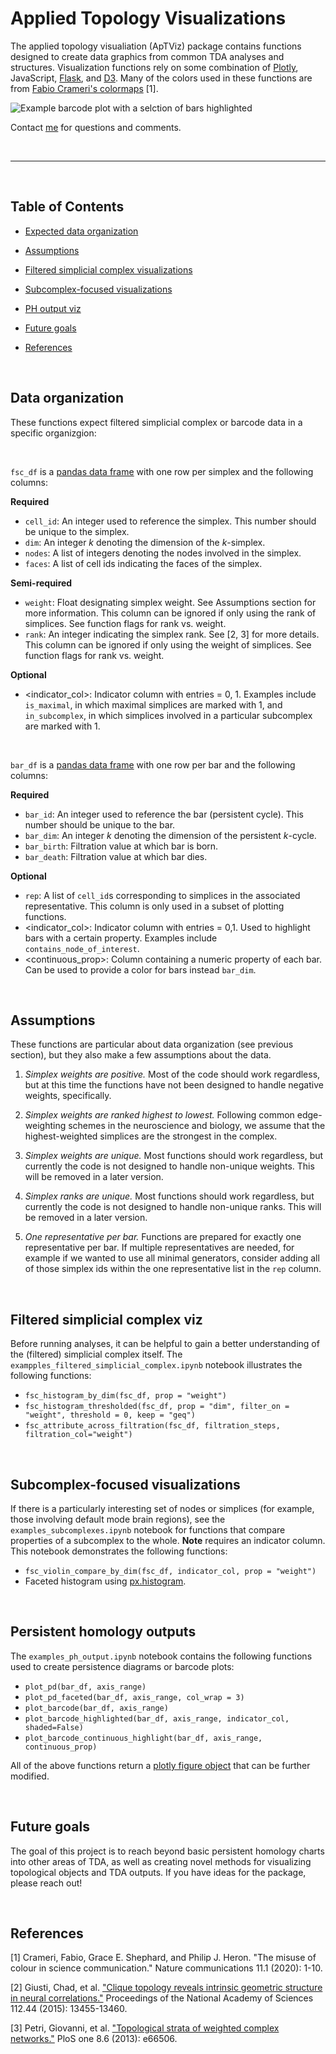 # Applied Topology Visualizations

The applied topology visualiation (ApTViz) package contains functions designed to create data graphics from common TDA analyses and structures. Visualization functions rely on some combination of [Plotly](https://plotly.com/python/), JavaScript, [Flask](https://flask.palletsprojects.com/en/1.1.x/), and [D3](https://observablehq.com/@d3). Many of the colors used in these functions are from [Fabio Crameri's colormaps](http://www.fabiocrameri.ch/visualisation.php) [1].


![Example barcode plot with a selction of bars highlighted](/images/barcode_example.png)

Contact [me](https://www.aesizemore.com/) for questions and comments.

<br>

----

<br>

## Table of Contents

* [Expected data organization](https://github.com/asizemore/aptviz#data-organization)
* [Assumptions](https://github.com/asizemore/aptviz#assumptions)
* [Filtered simplicial complex visualizations](https://github.com/asizemore/aptviz#filtered-simplicial-complex-viz)
* [Subcomplex-focused visualizations](https://github.com/asizemore/aptviz#subcomplex-focused-visualizations)
* [PH output viz](https://github.com/asizemore/aptviz#persistent-homology-outputs)

* [Future goals](https://github.com/asizemore/aptviz#future-goals)
* [References](https://github.com/asizemore/aptviz#references)

<br>

## Data organization

These functions expect filtered simplicial complex or barcode data in a specific organizgion:

<br>

`fsc_df` is a [pandas data frame](https://pandas.pydata.org/pandas-docs/stable/reference/api/pandas.DataFrame.html) with one row per simplex and the following columns:

**Required**
* `cell_id`: An integer used to reference the simplex. This number should be unique to the simplex.
* `dim`: An integer *k* denoting the dimension of the $k$-simplex.
* `nodes`: A list of integers denoting the nodes involved in the simplex.
* `faces`: A list of cell ids indicating the faces of the simplex.

**Semi-required**
* `weight`: Float designating simplex weight. See Assumptions section for more information. This column can be ignored if only using the rank of simplices. See function flags for rank vs. weight.
* `rank`: An integer indicating the simplex rank. See [2, 3] for more details. This column can be ignored if only using the weight of simplices. See function flags for rank vs. weight.

**Optional**
* <indicator_col>: Indicator column with entries = 0, 1. Examples include `is_maximal`, in which maximal simplices are marked with 1, and `in_subcomplex`, in which simplices involved in a particular subcomplex are marked with 1.

<br>

`bar_df` is a [pandas data frame](https://pandas.pydata.org/pandas-docs/stable/reference/api/pandas.DataFrame.html) with one row per bar and the following columns:

**Required**
* `bar_id`: An integer used to reference the bar (persistent cycle). This number should be unique to the bar.
* `bar_dim`: An integer *k* denoting the dimension of the persistent $k$-cycle.
* `bar_birth`: Filtration value at which bar is born.
* `bar_death`: Filtration value at which bar dies.

**Optional**
* `rep`: A list of `cell_id`s corresponding to simplices in the associated representative. This column is only used in a subset of plotting functions.
* <indicator_col>: Indicator column with entries = 0,1. Used to highlight bars with a certain property. Examples include `contains_node_of_interest`.
* <continuous_prop>: Column containing a numeric property of each bar. Can be used to provide a color for bars instead `bar_dim`.

<br>

## Assumptions

These functions are particular about data organization (see previous section), but they also make a few assumptions about the data.

1. *Simplex weights are positive.* Most of the code should work regardless, but at this time the functions have not been designed to handle negative weights, specifically.

2. *Simplex weights are ranked highest to lowest.* Following common edge-weighting schemes in the neuroscience and biology, we assume that the highest-weighted simplices are the strongest in the complex.

3. *Simplex weights are unique.* Most functions should work regardless, but currently the code is not designed to handle non-unique weights. This will be removed in a later version.

4. *Simplex ranks are unique.* Most functions should work regardless, but currently the code is not designed to handle non-unique ranks. This will be removed in a later version.

5. *One representative per bar.* Functions are prepared for exactly one representative per bar. If multiple representatives are needed, for example if we wanted to use all minimal generators, consider adding all of those simplex ids within the one representative list in the `rep` column.

<br>

## Filtered simplicial complex viz

Before running analyses, it can be helpful to gain a better understanding of the (filtered) simplicial complex itself. The `exampples_filtered_simplicial_complex.ipynb` notebook illustrates the following functions:
* `fsc_histogram_by_dim(fsc_df, prop = "weight")`
* `fsc_histogram_thresholded(fsc_df, prop = "dim", filter_on = "weight", threshold = 0, keep = "geq")`
* `fsc_attribute_across_filtration(fsc_df, filtration_steps, filtration_col="weight")`

<br>

## Subcomplex-focused visualizations

If there is a particularly interesting set of nodes or simplices (for example, those involving default mode brain regions), see the `examples_subcomplexes.ipynb` notebook for functions that compare properties of a subcomplex to the whole. **Note** requires an indicator column. This notebook demonstrates the following functions:
* `fsc_violin_compare_by_dim(fsc_df, indicator_col, prop = "weight")`
* Faceted histogram using [px.histogram](https://plotly.com/python/histograms/).

<br>

## Persistent homology outputs

The `examples_ph_output.ipynb` notebook contains the following functions used to create persistence diagrams or barcode plots:

* `plot_pd(bar_df, axis_range)`
* `plot_pd_faceted(bar_df, axis_range, col_wrap = 3)`
* `plot_barcode(bar_df, axis_range)`
* `plot_barcode_highlighted(bar_df, axis_range, indicator_col, shaded=False)`
* `plot_barcode_continuous_highlight(bar_df, axis_range, continuous_prop)`


All of the above functions return a [plotly figure object](https://plotly.com/python/figure-structure/) that can be further modified.

<br>

## Future goals
The goal of this project is to reach beyond basic persistent homology charts into other areas of TDA, as well as creating novel methods for visualizing topological objects and TDA outputs. If you have ideas for the package, please reach out!

<br>

## References

[1] Crameri, Fabio, Grace E. Shephard, and Philip J. Heron. "The misuse of colour in science communication." Nature communications 11.1 (2020): 1-10.

[2] Giusti, Chad, et al. ["Clique topology reveals intrinsic geometric structure in neural correlations."](https://www.pnas.org/content/112/44/13455) Proceedings of the National Academy of Sciences 112.44 (2015): 13455-13460.

[3] Petri, Giovanni, et al. ["Topological strata of weighted complex networks."](https://journals.plos.org/plosone/article?id=10.1371/journal.pone.0066506) PloS one 8.6 (2013): e66506.

